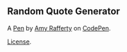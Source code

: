 Random Quote Generator
----------------------


A [Pen](https://codepen.io/afraff/pen/GxZdWG) by [Amy Rafferty](https://codepen.io/afraff) on [CodePen](https://codepen.io).

[License](https://codepen.io/afraff/pen/GxZdWG/license).